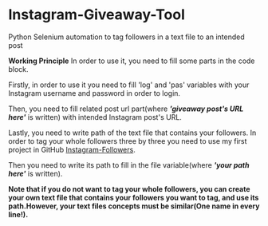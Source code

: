 # Instagram-Giveaway-Tool
Python Selenium automation to tag followers in a text file to an intended post

**Working Principle**
In order to use it, you need to fill some parts in the code block.

Firstly, in order to use it you need to fill 'log' and 'pas' variables with your Instagram username and password in order to login.

Then, you need to fill related post url part(where **_'giveaway post's URL here'_** is written) with intended Instagram post's URL.

Lastly, you need to write path of the text file that contains your followers. In order to tag your whole followers three by three you need to use my first project in GitHub [Instagram-Followers](https://github.com/dorukarslan/Instagram-Followers). 


Then you need to write its path  to fill in the file variable(where **_'your path here'_** is written).

**Note that if you do not want to tag your whole followers, you can create your own text file that contains your followers you want to tag, and use its path.However, your text files concepts must be similar(One name in every line!).**
